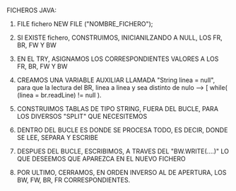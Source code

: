 ﻿FICHEROS JAVA:

1) FILE fichero NEW FILE ("NOMBRE_FICHERO");

2) SI EXISTE fichero, CONSTRUIMOS, INICIANILZANDO A NULL, LOS FR, BR, FW Y BW

3) EN EL TRY, ASIGNAMOS LOS CORRESPONDIENTES VALORES A LOS FR, BR, FW Y BW

4) CREAMOS UNA VARIABLE AUXILIAR LLAMADA "String linea = null", para que la lectura del BR, linea a linea
y sea distinto de nulo -->  [ while( (linea = br.readLine) != null ).

5) CONSTRUIMOS TABLAS DE TIPO STRING, FUERA DEL BUCLE, PARA LOS DIVERSOS "SPLIT" QUE NECESITEMOS

6) DENTRO DEL BUCLE ES DONDE SE PROCESA TODO, ES DECIR, DONDE SE LEE, SEPARA Y ESCRIBE 

7) DESPUES DEL BUCLE, ESCRIBIMOS, A TRAVES DEL "BW.WRITE(....)" LO QUE DESEEMOS QUE APAREZCA EN EL NUEVO FICHERO

8) POR ULTIMO, CERRAMOS, EN ORDEN INVERSO AL DE APERTURA, LOS BW, FW, BR, FR CORRESPONDIENTES.
